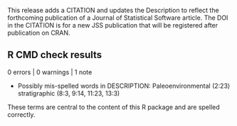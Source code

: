 
This release adds a CITATION and updates the Description to reflect the
forthcoming publication of a Journal of Statistical Software article.
The DOI in the CITATION is for a new JSS publication that will be
registered after publication on CRAN.

## R CMD check results

0 errors | 0 warnings | 1 note

* Possibly mis-spelled words in DESCRIPTION:
  Paleoenvironmental (2:23)
  stratigraphic (8:3, 9:14, 11:23, 13:3)
  
These terms are central to the content of this R package
and are spelled correctly.
